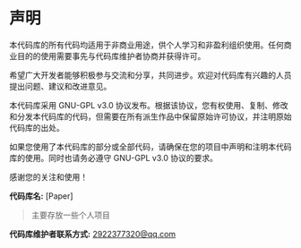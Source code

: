 # 声明

本代码库的所有代码均适用于非商业用途，供个人学习和非盈利组织使用。任何商业目的的使用需要事先与代码库维护者协商并获得许可。

希望广大开发者能够积极参与交流和分享，共同进步。欢迎对代码库有兴趣的人员提出问题、建议和改进意见。

本代码库采用 GNU-GPL v3.0 协议发布。根据该协议，您有权使用、复制、修改和分发本代码库的代码，但需要在所有派生作品中保留原始许可协议，并注明原始代码库的出处。

如果您使用了本代码库的部分或全部代码，请确保在您的项目中声明和注明本代码库的使用。同时也请务必遵守 GNU-GPL v3.0 协议的要求。

感谢您的关注和使用！

**代码库名:** [Paper]
>主要存放一些个人项目

**代码库维护者联系方式:** 2922377320@qq.com

